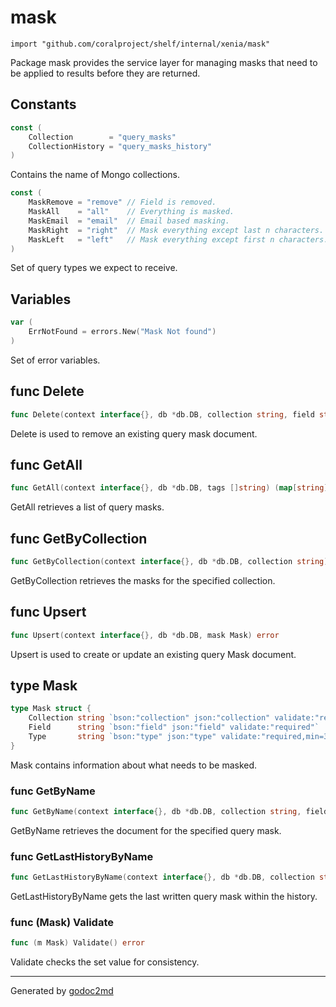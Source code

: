 
# mask
    import "github.com/coralproject/shelf/internal/xenia/mask"

Package mask provides the service layer for managing masks that need
to be applied to results before they are returned.




## Constants
``` go
const (
    Collection        = "query_masks"
    CollectionHistory = "query_masks_history"
)
```
Contains the name of Mongo collections.

``` go
const (
    MaskRemove = "remove" // Field is removed.
    MaskAll    = "all"    // Everything is masked.
    MaskEmail  = "email"  // Email based masking.
    MaskRight  = "right"  // Mask everything except last n characters. Default 4.
    MaskLeft   = "left"   // Mask everything except first n characters. Default 4.
)
```
Set of query types we expect to receive.


## Variables
``` go
var (
    ErrNotFound = errors.New("Mask Not found")
)
```
Set of error variables.


## func Delete
``` go
func Delete(context interface{}, db *db.DB, collection string, field string) error
```
Delete is used to remove an existing query mask document.


## func GetAll
``` go
func GetAll(context interface{}, db *db.DB, tags []string) (map[string]Mask, error)
```
GetAll retrieves a list of query masks.


## func GetByCollection
``` go
func GetByCollection(context interface{}, db *db.DB, collection string) (map[string]Mask, error)
```
GetByCollection retrieves the masks for the specified collection.


## func Upsert
``` go
func Upsert(context interface{}, db *db.DB, mask Mask) error
```
Upsert is used to create or update an existing query Mask document.



## type Mask
``` go
type Mask struct {
    Collection string `bson:"collection" json:"collection" validate:"required"`
    Field      string `bson:"field" json:"field" validate:"required"`
    Type       string `bson:"type" json:"type" validate:"required,min=3"`
}
```
Mask contains information about what needs to be masked.









### func GetByName
``` go
func GetByName(context interface{}, db *db.DB, collection string, field string) (Mask, error)
```
GetByName retrieves the document for the specified query mask.


### func GetLastHistoryByName
``` go
func GetLastHistoryByName(context interface{}, db *db.DB, collection string, field string) (Mask, error)
```
GetLastHistoryByName gets the last written query mask within the history.




### func (Mask) Validate
``` go
func (m Mask) Validate() error
```
Validate checks the set value for consistency.









- - -
Generated by [godoc2md](http://godoc.org/github.com/davecheney/godoc2md)